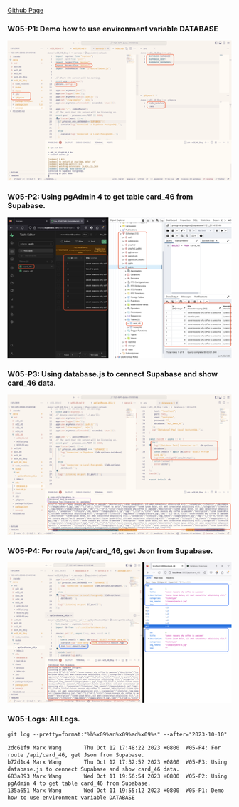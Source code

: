 [Github Page](https://github.com/marx-w/1121-WP1-demo-211410146.git)

### W05-P1: Demo how to use environment variable DATABASE
![W05-P1](./w05-p1.png)

### W05-P2: Using pgAdmin 4 to get table card_46 from Supabase.
![W05-P2](./W05-P2.png)

### W05-P3: Using database.js to cennect Supabase and show card_46 data.
![W05-P3](./W05-P3.png)

### W05-P4: For route /api/card_46, get Json from Supabase.
![W05-P4](./W05-P4.png)

### W05-Logs: All Logs.
```
git log --pretty=format:"%h%x09%an%x09%ad%x09%s" --after="2023-10-10"
```
```
2dc61f9 Marx Wang       Thu Oct 12 17:48:22 2023 +0800  W05-P4: For route /api/card_46, get Json from Supabase.
b72d1c4 Marx Wang       Thu Oct 12 17:32:52 2023 +0800  W05-P3: Using database.js to cennect Supabase and show card_46 data.
683a893 Marx Wang       Wed Oct 11 19:56:54 2023 +0800  W05-P2: Using pgAdmin 4 to get table card_46 from Supabase.
135a651 Marx Wang       Wed Oct 11 19:55:12 2023 +0800  W05-P1: Demo how to use environment variable DATABASE
```